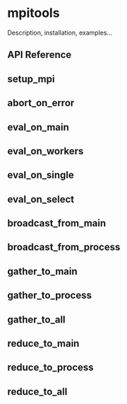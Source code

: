 # mpitools

Description, installation, examples...



## API Reference

## setup\_mpi

## abort\_on\_error

## eval\_on\_main

## eval\_on\_workers

## eval\_on\_single

## eval\_on\_select

## broadcast\_from\_main

## broadcast\_from\_process

## gather\_to\_main

## gather\_to\_process

## gather\_to\_all

## reduce\_to\_main

## reduce\_to\_process

## reduce\_to\_all

